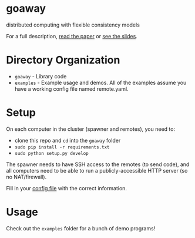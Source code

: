 # goaway
distributed computing with flexible consistency models

For a full description, [read the paper](https://github.com/anpere/goaway/raw/master/GoAway.pdf) or [see the slides](https://github.com/anpere/raw/master/GoAway-slides.pdf).

# Directory Organization
- `goaway` - Library code
- `examples` - Example usage and demos. All of the examples assume you have a working config file named remote.yaml.

# Setup
On each computer in the cluster (spawner and remotes), you need to:
- clone this repo and `cd` into the `goaway` folder
- ` sudo pip install -r requirements.txt `
- ` sudo python setup.py develop `

The spawner needs to have SSH access to the remotes (to send code), and all computers need to be able to run a publicly-accessible HTTP server (so no NAT/firewall).

Fill in your [config file](https://github.com/anpere/goaway/blob/master/examples/example.yaml) with the correct information.

# Usage
Check out the `examples` folder for a bunch of demo programs!
